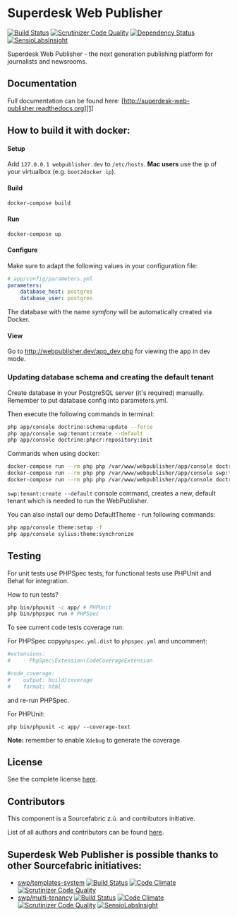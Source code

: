 Superdesk Web Publisher
======================

[![Build Status](https://travis-ci.org/superdesk/web-publisher.svg?branch=master)](https://travis-ci.org/superdesk/web-publisher)
[![Scrutinizer Code Quality](https://scrutinizer-ci.com/g/superdesk/web-publisher/badges/quality-score.png?b=master)](https://scrutinizer-ci.com/g/superdesk/web-publisher/?branch=master)
[![Dependency Status](https://www.versioneye.com/user/projects/56bc97382a29ed00396b3760/badge.svg?style=flat)](https://www.versioneye.com/user/projects/56bc97382a29ed00396b3760)
[![SensioLabsInsight](https://insight.sensiolabs.com/projects/c1d40e6d-f4c3-42fa-af0e-d4a4e521d435/mini.png)](https://insight.sensiolabs.com/projects/c1d40e6d-f4c3-42fa-af0e-d4a4e521d435)

Superdesk Web Publisher - the next generation publishing platform for journalists and newsrooms.

## Documentation

Full documentation can be found here: [http://superdesk-web-publisher.readthedocs.org][1]


## How to build it with docker:

#### Setup

Add ```127.0.0.1 webpublisher.dev``` to ```/etc/hosts```. **Mac users** use the ip of your virtualbox (e.g. ```boot2docker ip```).

#### Build

```bash
docker-compose build
```

#### Run

```bash
docker-compose up
```

#### Configure

Make sure to adapt the following values in your configuration file:

```yaml
# app/config/parameters.yml
parameters:
    database_host: postgres
    database_user: postgres
```

The database with the name _symfony_ will be automatically created via Docker.

#### View

Go to http://webpublisher.dev/app_dev.php for viewing the app in dev mode.

### Updating database schema and creating the default tenant

Create database in your PostgreSQL server (it's required) manually. Remember to put database config into parameters.yml.

Then execute the following commands in terminal:

```bash
php app/console doctrine:schema:update --force
php app/console swp:tenant:create --default
php app/console doctrine:phpcr:repository:init
```

Commands when using docker:

```bash
docker-compose run --rm php php /var/www/webpublisher/app/console doctrine:schema:update --force
docker-compose run --rm php php /var/www/webpublisher/app/console swp:tenant:create --default
docker-compose run --rm php php /var/www/webpublisher/app/console doctrine:phpcr:repository:init
```

`swp:tenant:create --default` console command, creates a new, default tenant which is
needed to run the WebPublisher.

You can also install our demo DefaultTheme - run following commands:

```bash
php app/console theme:setup -f
php app/console sylius:theme:synchronize
```

[1]: http://superdesk-web-publisher.readthedocs.org/en/latest/

## Testing

For unit tests use PHPSpec tests, for functional tests use PHPUnit and Behat for integration.

How to run tests?

```bash
php bin/phpunit -c app/ # PHPUnit
php bin/phpspec run # PHPSpec
```

To see current code tests coverage run:

For PHPSpec copy`phpspec.yml.dist` to `phpspec.yml` and uncomment:

```yaml
#extensions:
#    - PhpSpec\Extension\CodeCoverageExtension

#code_coverage:
#    output: build/coverage
#    format: html
```

and re-run PHPSpec.

For PHPUnit:

```
php bin/phpunit -c app/ --coverage-text
```

**Note:** remember to enable `Xdebug` to generate the coverage.

License
-----------

See the complete license [here](LICENSE.md).

Contributors
-------

This component is a Sourcefabric z.ú. and contributors initiative.

List of all authors and contributors can be found [here](AUTHORS.md).

## Superdesk Web Publisher is possible thanks to other Sourcefabric initiatives:

* [swp/templates-system](https://github.com/SuperdeskWebPublisher/templates-system) [![Build Status](https://travis-ci.org/SuperdeskWebPublisher/templates-system.svg?branch=master)](https://travis-ci.org/SuperdeskWebPublisher/templates-system) [![Code Climate](https://codeclimate.com/github/SuperdeskWebPublisher/templates-system/badges/gpa.svg)](https://codeclimate.com/github/SuperdeskWebPublisher/templates-system) [![Scrutinizer Code Quality](https://scrutinizer-ci.com/g/SuperdeskWebPublisher/templates-system/badges/quality-score.png?b=master)](https://scrutinizer-ci.com/g/SuperdeskWebPublisher/templates-system/?branch=master)
* [swp/multi-tenancy](https://github.com/SuperdeskWebPublisher/multi-tenancy) [![Build Status](https://travis-ci.org/SuperdeskWebPublisher/multi-tenancy.svg?branch=master)](https://travis-ci.org/SuperdeskWebPublisher/multi-tenancy) [![Code Climate](https://codeclimate.com/github/SuperdeskWebPublisher/multi-tenancy/badges/gpa.svg)](https://codeclimate.com/github/SuperdeskWebPublisher/multi-tenancy) [![Scrutinizer Code Quality](https://scrutinizer-ci.com/g/SuperdeskWebPublisher/multi-tenancy/badges/quality-score.png?b=master)](https://scrutinizer-ci.com/g/SuperdeskWebPublisher/multi-tenancy/?branch=master) [![SensioLabsInsight](https://insight.sensiolabs.com/projects/34801a37-b258-4fbf-b395-7ae004218334/mini.png)](https://insight.sensiolabs.com/projects/34801a37-b258-4fbf-b395-7ae004218334)
